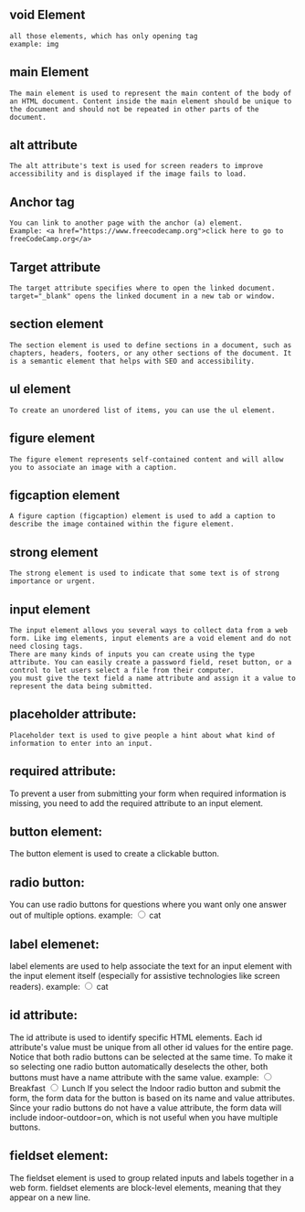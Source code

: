 ## void Element
    all those elements, which has only opening tag
    example: img

## main Element
    The main element is used to represent the main content of the body of an HTML document. Content inside the main element should be unique to the document and should not be repeated in other parts of the document.

## alt attribute 
    The alt attribute's text is used for screen readers to improve accessibility and is displayed if the image fails to load.

## Anchor tag
    You can link to another page with the anchor (a) element.
    Example: <a href="https://www.freecodecamp.org">click here to go to freeCodeCamp.org</a>

## Target attribute
    The target attribute specifies where to open the linked document. target="_blank" opens the linked document in a new tab or window.

## section element
    The section element is used to define sections in a document, such as chapters, headers, footers, or any other sections of the document. It is a semantic element that helps with SEO and accessibility.

## ul element
    To create an unordered list of items, you can use the ul element.

## figure element
    The figure element represents self-contained content and will allow you to associate an image with a caption.

## figcaption element
    A figure caption (figcaption) element is used to add a caption to describe the image contained within the figure element.

## strong element
    The strong element is used to indicate that some text is of strong importance or urgent.

## input element
    The input element allows you several ways to collect data from a web form. Like img elements, input elements are a void element and do not need closing tags.
    There are many kinds of inputs you can create using the type attribute. You can easily create a password field, reset button, or a control to let users select a file from their computer.
    you must give the text field a name attribute and assign it a value to represent the data being submitted.

## placeholder attribute:
    Placeholder text is used to give people a hint about what kind of information to enter into an input.

## required attribute: 
   To prevent a user from submitting your form when required information is missing, you need to add the required attribute to an input element.

## button element: 
   The button element is used to create a clickable button.
## radio button:
   You can use radio buttons for questions where you want only one answer out of multiple options.
    example: <input type="radio"> cat

## label elemenet:
   label elements are used to help associate the text for an input element with the input element itself (especially for assistive technologies like screen readers).
    example: <label><input type="radio"> cat</label>

## id attribute: 
   The id attribute is used to identify specific HTML elements. Each id attribute's value must be unique from all other id values for the entire page.
   Notice that both radio buttons can be selected at the same time. To make it so selecting one radio button automatically deselects the other, both buttons must have a name attribute with the same value.
    example: <input type="radio" name="meal"> Breakfast
             <input type="radio" name="meal"> Lunch
If you select the Indoor radio button and submit the form, the form data for the button is based on its name and value attributes. Since your radio buttons do not have a value attribute,
the form data will include indoor-outdoor=on, which is not useful when you have multiple buttons.

## fieldset element:
   The fieldset element is used to group related inputs and labels together in a web form. fieldset elements are block-level elements, meaning that they appear on a new line.